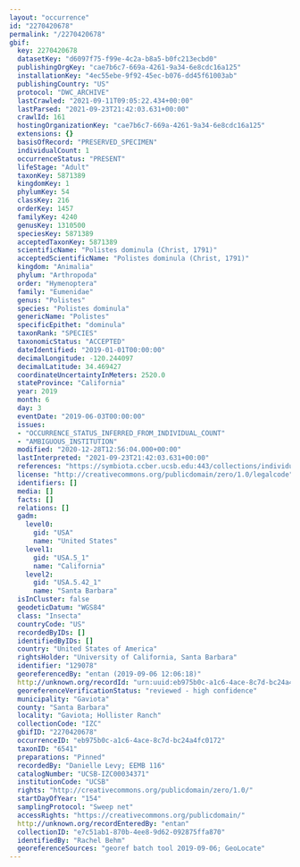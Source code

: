 ```yaml
---
layout: "occurrence"
id: "2270420678"
permalink: "/2270420678"
gbif:
  key: 2270420678
  datasetKey: "d6097f75-f99e-4c2a-b8a5-b0fc213ecbd0"
  publishingOrgKey: "cae7b6c7-669a-4261-9a34-6e8cdc16a125"
  installationKey: "4ec55ebe-9f92-45ec-b076-dd45f61003ab"
  publishingCountry: "US"
  protocol: "DWC_ARCHIVE"
  lastCrawled: "2021-09-11T09:05:22.434+00:00"
  lastParsed: "2021-09-23T21:42:03.631+00:00"
  crawlId: 161
  hostingOrganizationKey: "cae7b6c7-669a-4261-9a34-6e8cdc16a125"
  extensions: {}
  basisOfRecord: "PRESERVED_SPECIMEN"
  individualCount: 1
  occurrenceStatus: "PRESENT"
  lifeStage: "Adult"
  taxonKey: 5871389
  kingdomKey: 1
  phylumKey: 54
  classKey: 216
  orderKey: 1457
  familyKey: 4240
  genusKey: 1310500
  speciesKey: 5871389
  acceptedTaxonKey: 5871389
  scientificName: "Polistes dominula (Christ, 1791)"
  acceptedScientificName: "Polistes dominula (Christ, 1791)"
  kingdom: "Animalia"
  phylum: "Arthropoda"
  order: "Hymenoptera"
  family: "Eumenidae"
  genus: "Polistes"
  species: "Polistes dominula"
  genericName: "Polistes"
  specificEpithet: "dominula"
  taxonRank: "SPECIES"
  taxonomicStatus: "ACCEPTED"
  dateIdentified: "2019-01-01T00:00:00"
  decimalLongitude: -120.244097
  decimalLatitude: 34.469427
  coordinateUncertaintyInMeters: 2520.0
  stateProvince: "California"
  year: 2019
  month: 6
  day: 3
  eventDate: "2019-06-03T00:00:00"
  issues:
  - "OCCURRENCE_STATUS_INFERRED_FROM_INDIVIDUAL_COUNT"
  - "AMBIGUOUS_INSTITUTION"
  modified: "2020-12-28T12:56:04.000+00:00"
  lastInterpreted: "2021-09-23T21:42:03.631+00:00"
  references: "https://symbiota.ccber.ucsb.edu:443/collections/individual/index.php?occid=129078"
  license: "http://creativecommons.org/publicdomain/zero/1.0/legalcode"
  identifiers: []
  media: []
  facts: []
  relations: []
  gadm:
    level0:
      gid: "USA"
      name: "United States"
    level1:
      gid: "USA.5_1"
      name: "California"
    level2:
      gid: "USA.5.42_1"
      name: "Santa Barbara"
  isInCluster: false
  geodeticDatum: "WGS84"
  class: "Insecta"
  countryCode: "US"
  recordedByIDs: []
  identifiedByIDs: []
  country: "United States of America"
  rightsHolder: "University of California, Santa Barbara"
  identifier: "129078"
  georeferencedBy: "entan (2019-09-06 12:06:18)"
  http://unknown.org/recordId: "urn:uuid:eb975b0c-a1c6-4ace-8c7d-bc24a4fc0172"
  georeferenceVerificationStatus: "reviewed - high confidence"
  municipality: "Gaviota"
  county: "Santa Barbara"
  locality: "Gaviota; Hollister Ranch"
  collectionCode: "IZC"
  gbifID: "2270420678"
  occurrenceID: "eb975b0c-a1c6-4ace-8c7d-bc24a4fc0172"
  taxonID: "6541"
  preparations: "Pinned"
  recordedBy: "Danielle Levy; EEMB 116"
  catalogNumber: "UCSB-IZC00034371"
  institutionCode: "UCSB"
  rights: "http://creativecommons.org/publicdomain/zero/1.0/"
  startDayOfYear: "154"
  samplingProtocol: "Sweep net"
  accessRights: "https://creativecommons.org/publicdomain/"
  http://unknown.org/recordEnteredBy: "entan"
  collectionID: "e7c51ab1-870b-4ee8-9d62-092875ffa870"
  identifiedBy: "Rachel Behm"
  georeferenceSources: "georef batch tool 2019-09-06; GeoLocate"
---
```

